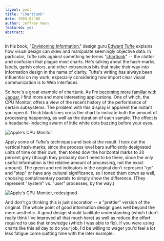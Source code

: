 ```yaml
--- 
layout: post
title: "Chartjunk"
date: 2003-02-05
author: Jeffrey Veen
featured: yes
abstract: 
---
```

In his book, "<a href="http://www.amazon.com/exec/obidos/tg/detail/-/0961392118/hotwiredstyle/">Envisioning Information</a>," design guru <a href="http://www.edwardtufte.com/">Edward Tufte</a> explains how visual design can skew and manipulate seemingly objective data. In particular, Tufte rails against something he terms "<a href="http://www.kohala.com/start/chartjunk.html">chartjunk</a>" -- the clutter and confusion that plague most charts. He's talking about the hash-marks, labels, garish colors, and other extraneous bits that make their way into information design in the name of clarity. Tufte's writing has always been influential on my work, especially considering how import clear visual communication is to Web interfaces.

So here's a great example of chartjunk. As I'm <a href="https://veen.com/jeff/archives/000057.html">becoming more familiar with Jaguar</a>, I find more and more interesting applications. One of which, the CPU Monitor, offers a view of the recent history of the performance of certain subsystems. The problem with this display is apparent the instant you open it. Thick black lines cross the chart to indicate both the amount of processing happening, as well as the duration of each sample. The effect is a headache-inducing swarm of little white dots buzzing before your eyes.

<img src="https://veen.com/jeff/images/chartjunk_orig.gif" alt="Apple's CPU Monitor" />

Apply some of Tufte's techniques and look at the result. I took out the vertical hash-marks, since the process level bars sufficiently designated units of time on their own, then toned dow the horizontal marks to 20 percent grey (though they probably don't need to be there, since the only useful information is the relative amount of processing, not the exact amount). The green and red indicators in the original don't represent "go" and "stop" or have any cultural significance, so I toned them down as well, choosing complimentary pastels to simply show the difference. (They represent "system" vs. "user" processes, by the way.)

<img src="https://veen.com/jeff/images/chartjunk_fixed.gif" alt="Apple's CPU Monitor, redesigned" />

And don't go thinking this is just decoration -- a "prettier" version of the original. The whole point of good information design goes well beyond the mere aesthetic. A good design should facilitate understanding (which I don't really think I've improved all that much here) as well as reduce the effort required to use that knowledge (which I was able to fix). If you were using charts like this all day to do your job, I'd be willing to wager you'd feel a lot less fatigue come quitting time with the later example.
&#8203;